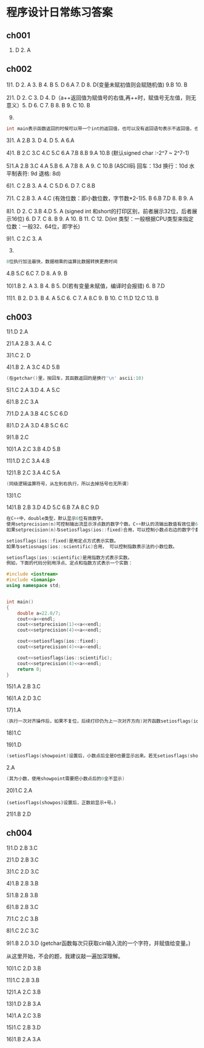# 程序设计日常练习答案

## ch001

1. D 2. A

## ch002

1)1. D 2. A 3. B 4. B 5. D 6.A 7. D 8. D(变量未赋初值则会赋随机值) 9.B 10. B

2)1. D 2. C 3. D 4. D（a++返回值为赋值号的右值,再++时，赋值号无左值，则无意义）5. D 6. C 7. B 8. B 9. C 10. B

9.

```c++
int main表示函数返回的时候可以带一个int的返回值，也可以没有返回语句表示不返回值，也可以返回一个能够转换的值。如果不需要返回，最好使用void main
```

3)1. A 2.B 3. D 4. D 5. A 6.A

4)1. B 2.C 3.C 4.C 5.C 6.A 7.B 8.B 9.A 10.B (默认signed char :-2^7 ~ 2^7-1)

5)1.A 2.B 3.C 4.A 5.B 6. A 7.B 8. A 9. C 10.B (ASCII码 回车：13d 换行：10d 水平制表符: 9d 退格: 8d)

6)1. C 2.B 3. A 4. C 5.D 6. D 7. C 8.B 

7)1. C 2.B 3. A 4.C (有效位数：即小数位数，字节数*2-1)5. B 6.B 7.D 8. B 9. A

8)1. D 2. C 3.B  4.D 5. A (signed int 和short的打印区别，前者展示32位，后者展示16位) 6. D 7. C 8. B 9. A 10. B 11. C 12. D(int 类型：一般根据CPU类型来指定位数：一般32、64位，即字长)

9)1. C 2.C 3. A

3.

```c++
8位执行加法最快，数据相乘的运算比数据转换更费时间
```

4.B 5.C 6.C 7. D 8. A 9. B 

10)1.B 2. A 3. B 4. B 5. D(若有变量未赋值，编译时会报错) 6. B 7.D

11)1. B 2. D 3. B 4. A 5.C 6. C 7. A 8.C 9. B 10. C 11.D 12.C 13. B 

## ch003

1)1.D 2.A

2)1.A 2.B 3. A 4. C 

3)1.C 2. D

4)1.B 2. A 3.C 4.D 5.B

```c++
(在getchar()里，按回车，其函数返回的是换行'\n' ascii:10)
```

5)1.C 2.A 3.D 4. A 5.C 

6)1.B 2.C 3.A

7)1.D 2.A 3.B 4.C 5.C 6.D

8)1.D 2.A 3.D 4.B 5.C 6.C

9)1.B 2.C

10)1.A 2.C 3.B 4.D 5.B 

11)1.D 2.C 3.A 4.B

12)1.B 2.C 3.A 4.C 5.A

```c++
(同级逻辑运算符号，从左到右执行，所以去掉括号也无所谓)
```

13)1.C

14)1.B 2.B 3.D 4.D 5.C 6.B 7.A 8.C 9.D

```c++
在C++中，double类型，默认显示6位有效数字。
使用setprecision(n)可控制输出流显示浮点数的数字个数。C++默认的流输出数值有效位是6。 
如果setprecision(n)与setiosflags(ios::fixed)合用，可以控制小数点右边的数字个数。

setiosflags(ios::fixed)是用定点方式表示实数。
如果与setiosnags(ios::scientific)合用， 可以控制指数表示法的小数位数。

setiosflags(ios::scientific)是用指数方式表示实数。
例如，下面的代码分别用浮点、定点和指数方式表示一个实数： 

#include <iostream>
#include <iomanip>
using namespace std;


int main()
{
    double a=22.0/7;
    cout<<a<<endl;
    cout<<setprecision(1)<<a<<endl;
    cout<<setprecision(4)<<a<<endl;

    cout<<setiosflags(ios::fixed);
    cout<<setprecision(4)<<a<<endl;

    cout<<setiosflags(ios::scientific);
    cout<<setprecision(4)<<a<<endl;
    return 0;
}
```

15)1.A 2.B 3.C

16)1.A 2.D 3.C

17)1.A

```c++
(执行一次对齐操作后，如果不复位，后续打印仍为上一次对齐方向)对齐函数setiosflags(ios::right/left)，复位函数resetiosflags()
```

18)1.C

19)1.D

```c++
(setiosflags(showpoint)设置后，小数点后全是O也要显示出来。若无setiosflags(showpoint)设置,默认情况小数点后全0的话，只会简单的显示整数。)
```

2.A

```c++
(其为小数，使用showpoint需要把小数点后的0全不显示)
```

20)1.C 2.A 

```
(setiosflags(showpos)设置后，正数前显示+号。)
```

21)1.B 2.D

## ch004

1)1.D 2.B 3.C

2)1.D 2.B 3.C

3)1.C 2.D 3.C

4)1.B 2.B 3.B

5)1.B 2.B 3.B

6)1.B 2.B 3.C

7)1.C 2.C 3.B

8)1.C 2.C 3.C

9)1.B 2.D 3.D (getchar函数每次只获取cin输入流的一个字符，并赋值给变量。)

从这里开始，不会的题，我建议敲一遍加深理解。

10)1.C 2.D 3.B

11)1.C 2.B 3.B

12)1.A 2.C 3.B

13)1.D 2.B 3.A

14)1.A 2.C 3.B

15)1.C 2.B 3.D

16)1.B 2.A 3.A

